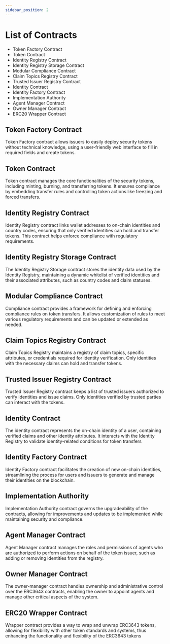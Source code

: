 ```yaml
---
sidebar_position: 2
---
```


# List of Contracts
- Token Factory Contract
- Token Contract
- Identity Registry Contract
- Identity Registry Storage Contract
- Modular Compliance Contract
- Claim Topics Registry Contract
- Trusted Issuer Registry Contract
- Identity Contract
- Identity Factory Contract
- Implementation Authority
- Agent Manager Contract
- Owner Manager Contract
- ERC20 Wrapper Contract

## Token Factory Contract

Token Factory contract allows issuers to easily deploy security tokens without technical knowledge, using a user-friendly web interface to fill in required fields and create tokens.

## Token Contract

Token contract manages the core functionalities of the security tokens, including minting, burning, and transferring tokens. It ensures compliance by embedding transfer rules and controlling token actions like freezing and forced transfers.

## Identity Registry Contract

Identity Registry contract links wallet addresses to on-chain identities and country codes, ensuring that only verified identities can hold and transfer tokens. This contract helps enforce compliance with regulatory requirements.

## Identity Registry Storage Contract

The Identity Registry Storage contract stores the identity data used by the Identity Registry, maintaining a dynamic whitelist of verified identities and their associated attributes, such as country codes and claim statuses.

## Modular Compliance Contract

Compliance contract provides a framework for defining and enforcing compliance rules on token transfers. It allows customization of rules to meet various regulatory requirements and can be updated or extended as needed.

## Claim Topics Registry Contract

Claim Topics Registry maintains a registry of claim topics, specific attributes, or credentials required for identity verification. Only identities with the necessary claims can hold and transfer tokens.

## Trusted Issuer Registry Contract

Trusted Issuer Registry contract keeps a list of trusted issuers authorized to verify identities and issue claims. Only identities verified by trusted parties can interact with the tokens.

## Identity Contract

The identity contract represents the on-chain identity of a user, containing verified claims and other identity attributes. It interacts with the Identity Registry to validate identity-related conditions for token transfers

## Identity Factory Contract

Identity Factory contract facilitates the creation of new on-chain identities, streamlining the process for users and issuers to generate and manage their identities on the blockchain.

## Implementation Authority

Implementation Authority contract governs the upgradeability of the contracts, allowing for improvements and updates to be implemented while maintaining security and compliance.

## Agent Manager Contract

Agent Manager contract manages the roles and permissions of agents who are authorized to perform actions on behalf of the token issuer, such as adding or removing identities from the registry.

## Owner Manager Contract

The owner-manager contract handles ownership and administrative control over the ERC3643 contracts, enabling the owner to appoint agents and manage other critical aspects of the system.

## ERC20 Wrapper Contract

Wrapper contract provides a way to wrap and unwrap ERC3643 tokens, allowing for flexibility with other token standards and systems, thus enhancing the functionality and flexibility of the ERC3643 tokens
